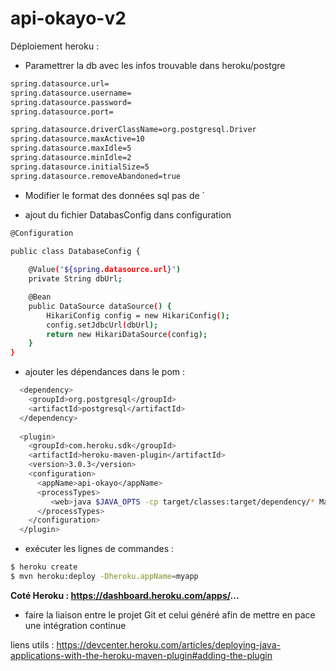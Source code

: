 # api-okayo-v2

Déploiement heroku :

- Paramettrer la db avec les infos trouvable dans heroku/postgre
```sh
spring.datasource.url=
spring.datasource.username=
spring.datasource.password=
spring.datasource.port=

spring.datasource.driverClassName=org.postgresql.Driver
spring.datasource.maxActive=10
spring.datasource.maxIdle=5
spring.datasource.minIdle=2
spring.datasource.initialSize=5
spring.datasource.removeAbandoned=true
```
- Modifier le format des données sql pas de `

- ajout du fichier DatabasConfig dans configuration 
```sh
@Configuration

public class DatabaseConfig {
	
	@Value("${spring.datasource.url}")
	private String dbUrl;

	@Bean
	public DataSource dataSource() {
		HikariConfig config = new HikariConfig();
		config.setJdbcUrl(dbUrl);
		return new HikariDataSource(config);
	}
}
```

- ajouter les dépendances dans le pom :
```sh
  <dependency>
	<groupId>org.postgresql</groupId>
	<artifactId>postgresql</artifactId>
  </dependency>
  
  <plugin>
	<groupId>com.heroku.sdk</groupId>
	<artifactId>heroku-maven-plugin</artifactId>
	<version>3.0.3</version>
	<configuration>
	  <appName>api-okayo</appName>
	  <processTypes>
	     <web>java $JAVA_OPTS -cp target/classes:target/dependency/* Main</web>
	  </processTypes>
	</configuration>
  </plugin>
  ```
  
  - exécuter les lignes de commandes : 
  
  ```sh
  $ heroku create
  $ mvn heroku:deploy -Dheroku.appName=myapp
  ```
  
  **Coté Heroku : https://dashboard.heroku.com/apps/...**
  - faire la liaison entre le projet Git et celui généré afin de mettre en pace une intégration continue
  
  liens utils :
  https://devcenter.heroku.com/articles/deploying-java-applications-with-the-heroku-maven-plugin#adding-the-plugin 

